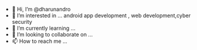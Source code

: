 - 👋 Hi, I’m @dharunandro
- 👀 I’m interested in ... android app development , web development,cyber security
- 🌱 I’m currently learning ... 
- 💞️ I’m looking to collaborate on ...
- 📫 How to reach me ...

<!---
dharunandro/dharunandro is a ✨ special ✨ repository because its `README.md` (this file) appears on your GitHub profile.
You can click the Preview link to take a look at your changes.
--->
